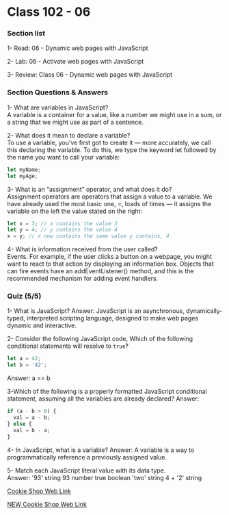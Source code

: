 # Class 102 - 06  

### Section list  

1- Read: 06 - Dynamic web pages with JavaScript

2- Lab: 06 - Activate web pages with JavaScript

3- Review: Class 06 - Dynamic web pages with JavaScript

### Section Questions & Answers

1- What are variables in JavaScript?  
   A variable is a container for a value, like a number we might use in a sum, or a string that we might use as part of a sentence.

2- What does it mean to declare a variable?  
   To use a variable, you've first got to create it — more accurately, we call this declaring the variable. To do this, we type the keyword let followed by the name you want to call your variable:

```js
let myName;
let myAge;
```

3- What is an “assignment” operator, and what does it do?  
   Assignment operators are operators that assign a value to a variable. We have already used the most basic one, =, loads of times — it assigns the variable on the left the value stated on the right:

```js
let x = 3; // x contains the value 3
let y = 4; // y contains the value 4
x = y; // x now contains the same value y contains, 4
```

4- What is information received from the user called?  
   Events. For example, if the user clicks a button on a webpage, you might want to react to that action by displaying an information box.
   Objects that can fire events have an addEventListener() method, and this is the recommended mechanism for adding event handlers.

### Quiz (5/5)

1- What is JavaScript?
Answer: JavaScript is an asynchronous, dynamically-typed, interpreted scripting language, designed to make web pages dynamic and interactive.  

2- Consider the following JavaScript code, Which of the following conditional statements will resolve to `true`?

```js
let a = 42;
let b = '42';
```

Answer:  a == b

3-Which of the following is a properly formatted JavaScript conditional statement, assuming all the variables are already declared?
Answer:

```js
if (a - b > 0) {
  val = a - b;
} else {
  val = b - a;
} 
```

4- In JavaScript, what is a variable?
Answer: A variable is a way to programmatically reference a previously assigned value.  

5- Match each JavaScript literal value with its data type.  
Answer:
'93' string
93 number
true boolean
'two' string
4 + '2' string

[Cookie Shop Web Link](https://vmo2020.github.io/wireframe-demo/)

[NEW Cookie Shop Web Link](https://vmo2020.github.io/cookies-stand/)
